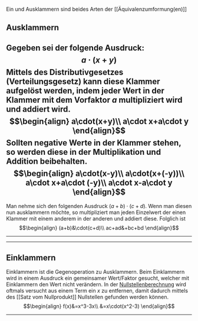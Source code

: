 Ein und Ausklammern sind beides Arten der [[Äquivalenzumformung(en)]] 
## Ausklammern
Gegeben sei der folgende Ausdruck:
$$a\cdot(x+y)$$
Mittels des Distributivgesetzes (Verteilungsgesetz) kann diese Klammer aufgelöst werden, indem jeder Wert in der Klammer mit dem Vorfaktor $a$ multipliziert wird und addiert wird.
$$\begin{align}
a\cdot(x+y)\\
a\cdot x+a\cdot y
\end{align}$$
Sollten negative Werte in der Klammer stehen, so werden diese in der Multiplikation und Addition beibehalten.
$$\begin{align}
a\cdot(x-y)\\
a\cdot(x+(-y))\\
a\cdot x+a\cdot (-y)\\
a\cdot x-a\cdot y
\end{align}$$
---
Man nehme sich den folgenden Ausdruck $(a+b)\cdot(c+d)$.
Wenn man diesen nun ausklammern möchte, so multipliziert man jeden Einzelwert der einen Klammer mit einem anderem in der anderen und addiert diese. Folglich ist
$$\begin{align}
(a+b)&\cdot(c+d)\\
ac+ad&+bc+bd
\end{align}$$

---
---
## Einklammern
Einklammern ist die Gegenoperation zu Ausklammern.
Beim Einklammern wird in einem Ausdruck ein gemeinsamer Wert/Faktor gesucht, welcher mit Einklammern den Wert nicht verändern.
In der [Nullstellenberechnung](Nullstellen) wird oftmals versucht aus einem Term ein $x$ zu entfernen, damit dadurch mittels des [[Satz vom Nullprodukt]] Nullstellen gefunden werden können.
$$\begin{align}
f(x)&=x^3-3x\\
&=x\cdot(x^2-3)
\end{align}$$

---